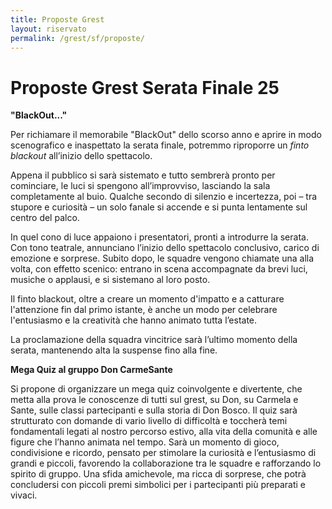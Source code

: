 ```yaml
---
title: Proposte Grest
layout: riservato
permalink: /grest/sf/proposte/
---
```

# Proposte Grest Serata Finale 25

**"BlackOut..."**

Per richiamare il memorabile "BlackOut" dello scorso anno e aprire in modo scenografico e inaspettato la serata finale, potremmo riproporre un *finto blackout* all’inizio dello spettacolo.

Appena il pubblico si sarà sistemato e tutto sembrerà pronto per cominciare, le luci si spengono all’improvviso, lasciando la sala completamente al buio. Qualche secondo di silenzio e incertezza, poi – tra stupore e curiosità – un solo fanale si accende e si punta lentamente sul centro del palco.

In quel cono di luce appaiono i presentatori, pronti a introdurre la serata. Con tono teatrale, annunciano l’inizio dello spettacolo conclusivo, carico di emozione e sorprese. Subito dopo, le squadre vengono chiamate una alla volta, con effetto scenico: entrano in scena accompagnate da brevi luci, musiche o applausi, e si sistemano al loro posto.

Il finto blackout, oltre a creare un momento d'impatto e a catturare l'attenzione fin dal primo istante, è anche un modo per celebrare l'entusiasmo e la creatività che hanno animato tutta l’estate.

La proclamazione della squadra vincitrice sarà l’ultimo momento della serata, mantenendo alta la suspense fino alla fine.

**Mega Quiz al gruppo Don CarmeSante**

Si propone di organizzare un mega quiz coinvolgente e divertente, che metta alla prova le conoscenze di tutti sul grest, su Don, su Carmela e Sante, sulle classi partecipanti e sulla storia di Don Bosco. Il quiz sarà strutturato con domande di vario livello di difficoltà e toccherà temi fondamentali legati al nostro percorso estivo, alla vita della comunità e alle figure che l’hanno animata nel tempo. Sarà un momento di gioco, condivisione e ricordo, pensato per stimolare la curiosità e l’entusiasmo di grandi e piccoli, favorendo la collaborazione tra le squadre e rafforzando lo spirito di gruppo. Una sfida amichevole, ma ricca di sorprese, che potrà concludersi con piccoli premi simbolici per i partecipanti più preparati e vivaci.
